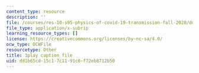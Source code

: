 ```yaml
---
content_type: resource
description: ''
file: /courses/res-10-s95-physics-of-covid-19-transmission-fall-2020/dd1b65cd15c17c1191c0f72eb8712b50_nyuKHTzr6xA.srt
file_type: application/x-subrip
learning_resource_types: []
license: https://creativecommons.org/licenses/by-nc-sa/4.0/
ocw_type: OCWFile
resourcetype: Other
title: 3play caption file
uid: dd1b65cd-15c1-7c11-91c0-f72eb8712b50
---
```

